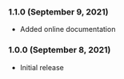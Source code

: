 ### 1.1.0 (September 9, 2021)

- Added online documentation

### 1.0.0 (September 8, 2021)

- Initial release
